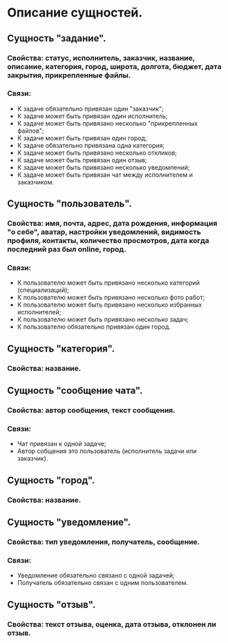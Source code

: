 # Описание сущностей.

## Сущность "задание". 
### Свойства:  статус, исполнитель, заказчик, название, описание, категория, город, широта, долгота, бюджет, дата закрытия, прикрепленные файлы.
### Связи:
- К задаче обязательно привязан один "заказчик";
- К задаче может быть привязан один исполнитель;
- К задаче может быть привязано несколько "прикрепленных файлов";
- К задаче может быть привязан один город;
- К задаче обязательно привязана одна категория;
- К задаче может быть привязано несколько откликов;
- К задаче может быть привязан один отзыв;
- К задаче может быть привязано несколько уведомлений;
- К задаче может быть привязан чат между исполнителем и заказчиком.

## Сущность "пользователь". 
### Свойства:  имя, почта, адрес, дата рождения, информация "о себе", аватар, настройки уведомлений, видимость профиля, контакты, количество просмотров, дата когда последний раз был online, город.
### Связи:
- К пользователю может быть привязано несколько категорий (специализаций);
- К пользователю может быть привязано несколько фото работ;
- К пользователю может быть привязано несколько избранных исполнителей;
- К пользователю может быть привязано несколько задач;
- К пользователю обязательно привязан один город.

## Сущность "категория".
### Свойства: название.

## Сущность "сообщение чата".
### Свойства:  автор сообщения, текст сообщения.
### Связи: 
- Чат привязан к одной задаче;
- Автор собщения это пользователь (исполнитель  задачи или заказчик).

## Сущность "город".
### Свойства:  название.

## Сущность "уведомление".
### Свойства:  тип уведомления, получатель, сообщение.
### Связи: 
- Уведомление обязательно связано с одной задачей;
-  Получатель обязательно связан с одним пользователем.

## Сущность "отзыв".
### Свойства:  текст отзыва, оценка, дата отзыва, отклонен ли отзыв.
